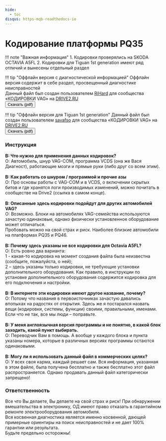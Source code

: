 ```yaml
---
hide:
  - toc
disqus: https-mqb-readthedocs-io
---
```


<style>
  .md-content__button {
    display: none;
  }
</style>

# Кодирование платформы PQ35

!!! note "Важная информация"
    1. Кодировки проверялись на SKODA OCTAVIA A5FL
    2. Кодировки для Tiguan 1st generation имеют ряд отличий и вынесены отдельный раздел

!!! tip "Оффлайн версия с диагностической информацией"
    Оффлайн версия содержит в себе раздел, просвещенный диагностике неисправностей   
    Данный файл был создан пользователем [RiHard](https://www.drive2.ru/users/rihard/) для сообщества «КОДИРОВКИ VAG» на [DRIVE2.RU](https://www.drive2.ru/communities/3868/)  
    <button class="pure-material-button-contained" type="button" id="generate" onclick="window.location.href = '../PQ35.pdf';">Скачать (pdf)</button>

!!! tip "Оффлайн версия для Tiguan 1st generation"
    Данный файл был создан пользователем [savafso](https://www.drive2.ru/users/savafso) для сообщества «КОДИРОВКИ VAG» на [DRIVE2.RU](https://www.drive2.ru/communities/3868/)  
    <button class="pure-material-button-contained" type="button" id="generate" onclick="window.location.href = '../PQ35_Tiguan.pdf';">Скачать (pdf)</button>
    
### Инструкция
**В: Что нужно для применения данных кодировок?**  
О: Автомобиль, шнур VAG-COM, программа VCDS (она же Вася Диагност), работающие мозги и прямые руки (либо друг со всем этим). <br><br>
**В: Как работать со шнуром / программой и прочие азы**  
О: Про основы работы с VAG-COM и в VCDS, о включении скрытых битов и где хранятся логи производимых изменений, можно почитать в сообществе на Drive2 (ссылка в самом конце).  <br><br>
**В: Описанные здесь кодировки подойдут для других автомобилей VAG?**  
О: Возможно. Блоки на автомобилях VAG-семейства используются зачастую одинаковые, однако физически установленное оборудование может отличаться.  
Пробовать можно на свой страх и риск. Наиболее близкие автомобили на платформах PQ35 и PQ46.  <br><br>
**В: Почему здесь указаны не все кодировки для Octavia A5FL?**  
О: Есть ровно два варианта:   
1 - какая-то кодировка на момент создания файла была неизвестна (сообщите, пожалуйста, о ней);  
2 – здесь указаны только кодировки, не требующие установки дополнительного оборудования. Как правило, в инструкции по установке дополнительного оборудования содержится кодировка для его подключения и настройки.  <br><br>
**В: В интернете эти кодировки имеют другое название, почему?**  
О: Потому что названия в первоисточниках зачастую давались впопыхах на радостях от открытия. Здесь же я постарался назвать вещи (кодировки, системы, функции) своими, правильными, именами. Если что не так, все мы люди – поправьте.  <br><br>
**В: У меня англоязычная версия программы и не понятно, в какой блок заходить, какой пункт выбирать.**  
О: Переводчик Вам в помощь. А вообще у каждого блока и пункта указаны номера, которые в различных версиях программы остаются одинаковыми.  <br><br>
**В: Могу ли я использовать данный файл в коммерческих целях?**  
О: У всех своя карма, каждый решает сам. Вся информация, указанная в этом файле, была получена бесплатно и также бесплатно этот файл распространяется. Однако продавать данный файл категорически запрещено!  

### Ответственность
Все что Вы делаете, Вы делаете на свой страх и риск! При обнаружении вмешательства в электронику, ОД имеют право отказать в гарантийном ремонте электрооборудования автомобиля.  
Вся косвенная диагностика является именно косвенной, дающей примерные ориентиры на поиск неисправностей и не дает 100% гарантии или результата.   
Будьте предельно осторожны!